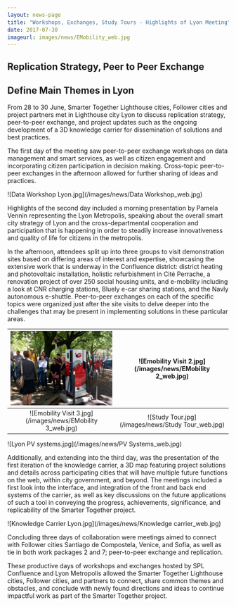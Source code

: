```yaml
---
layout: news-page
title: "Workshops, Exchanges, Study Tours - Highlights of Lyon Meeting"
date: 2017-07-30
imageurl: images/news/EMobility_web.jpg
---
```


<div class="multiline">
<h2><span class="ornament-news">Replication Strategy, Peer to Peer Exchange</span></h2>
<h2><span class="ornament-news">Define Main Themes in Lyon</span></h2>
</div>

From 28 to 30 June, Smarter Together Lighthouse cities, Follower cities and project partners met in Lighthouse city Lyon to discuss replication strategy, peer-to-peer exchange, and project updates such as the ongoing development of a 3D knowledge carrier for dissemination of solutions and best practices.

The first day of the meeting saw peer-to-peer exchange workshops on data management and smart services, as well as citizen engagement and incorporating citizen participation in decision making. Cross-topic peer-to-peer exchanges in the afternoon allowed for further sharing of ideas and practices.

![Data Workshop Lyon.jpg](/images/news/Data Workshop_web.jpg) 

Highlights of the second day included a morning presentation by Pamela Vennin representing the Lyon Metropolis, speaking about the overall smart city strategy of Lyon and the cross-departmental cooperation and participation that is happening in order to steadily increase innovativeness and quality of life for citizens in the metropolis.

In the afternoon, attendees split up into three groups to visit demonstration sites based on differing areas of interest and expertise, showcasing the extensive work that is underway in the Confluence district: district heating and photovoltaic installation, holistic refurbishment in Cité Perrache, a renovation project of over 250 social housing units, and e-mobility including a look at CNR charging stations, Bluely e-car sharing stations, and the Navly autonomous e-shuttle. Peer-to-peer exchanges on each of the specific topics were organized just after the site visits to delve deeper into the challenges that may be present in implementing solutions in these particular areas.

![Emobility visit 1.jpg](/images/news/EMobility_web.jpg)             |  ![Emobility Visit 2.jpg](/images/news/EMobility 2_web.jpg)
:-------------------------:|:-------------------------:
![Emobility Visit 3.jpg](/images/news/EMobility 3_web.jpg)  |  ![Study Tour.jpg](/images/news/Study Tour_web.jpg)
![Lyon PV systems.jpg](/images/news/PV Systems_web.jpg)

Additionally, and extending into the third day, was the presentation of the first iteration of the knowledge carrier, a 3D map featuring project solutions and details across participating cities that will have multiple future functions on the web, within city government, and beyond. The meetings included a first look into the interface, and integration of the front and back end systems of the carrier, as well as key discussions on the future applications of such a tool in conveying the progress, achievements, significance, and replicability of the Smarter Together project.

![Knowledge Carrier Lyon.jpg](/images/news/Knowledge carrier_web.jpg)

Concluding three days of collaboration were meetings aimed to connect with Follower cities Santiago de Compostela, Venice, and Sofia, as well as tie in both work packages 2 and 7; peer-to-peer exchange and replication.

These productive days of workshops and exchanges hosted by SPL Confluence and Lyon Metropolis allowed the Smarter Together Lighthouse cities, Follower cities, and partners to connect, share common themes and obstacles, and conclude with newly found directions and ideas to continue impactful work as part of the Smarter Together project.

